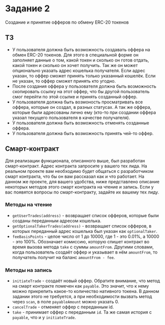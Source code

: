 # Задание 2

Создание и принятие офферов по обмену ERC-20 токенов

## ТЗ

- У пользователя должна быть возможность создавать оффера на обмен ERC-20 токенов. Для этого в специальной форме он заполняет данные о том, какой токен и сколько он готов отдать, какой токен и сколько он хочет получить. Так же он может опционально указать адрес кошелька получателя. Если адрес указан, то оффер сможет принять только указанный кошелёк. Если не указан, то оффер сможет принять кто угодно.
- После создания оффера у пользователя должна быть возможность скопировать ссылку на этот оффер, что бы другой пользователь смог перейти по этой ссылке и принять созданный оффер.
- У пользователя должна быть возмоность просматривать все оффера, которые он создал, в разных статусах. А так же оффера, которые были адресованы лично ему (кто-то при создании оффера указал текущего пользователя в качестве получателя).
- У пользователя должна быть возможность отменять созданные оффера.
- У пользователя должна быть возможность принять чей-то оффер.

## Смарт-контракт

Для реализации функционала, описанного выше, был разработан смарт-контракт. Адрес контракта запросите у вашего тех лида. На реальном проекте вам необходимо будет общаться с разработчиком смарт контракта, что бы он вам рассказал как и что работает. На данном же проекте, для вашего удобства, ниже представлено описание некоторых методов этого смарт контракта на чтение и запись. Если у вас появятся вопросы по смарт-контракту, задайте их вашему тех лиду. 

### Методы на чтение

- `getUserTrades(address)` - возвращает список офферов, которые были созданы переданным адресом кошелька.
- `getOptionalTakerTrades(address)` - возвращает список офферов, в которых переданный адрес кошелька был указан как `optionalTaker`.
- `feeBasisPoints` - целое число от 1 до 10000, где 1 - это 0.01%, а 10000 - это 100%. Обозначает комиссию, которую спишет контракт во время вызова метода `take` с суммы `amountFrom`. Другими словами, когда пользователь создаёт оффер и указывает в нём `amountFrom`, то получатель получит на баланс `amountFrom - fee`.

### Методы на запись

- `initiateTrade` - создаёт новый оффер. Обратите внимание, что метод на смарт контракте помечен как `payable`. Это значит, что к нему можно прикрепить какое-то количество нативного токена. В данном задании этого не требуется, а при необходимости вызвать метод через `scan`, в поле `payableAmount` можно указать 0.
- `cancelTrade` - отменяет оффер с переданным id. 
- `take` - принимает оффер с переданным `id`. Та же самая история с `payable`, что и у `initiateTrade`.